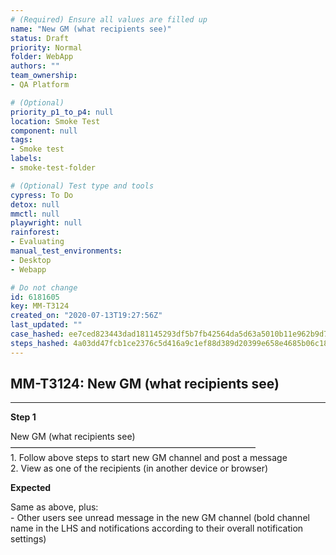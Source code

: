 ```yaml
---
# (Required) Ensure all values are filled up
name: "New GM (what recipients see)"
status: Draft
priority: Normal
folder: WebApp
authors: ""
team_ownership: 
- QA Platform

# (Optional)
priority_p1_to_p4: null
location: Smoke Test
component: null
tags: 
- Smoke test
labels: 
- smoke-test-folder

# (Optional) Test type and tools
cypress: To Do
detox: null
mmctl: null
playwright: null
rainforest: 
- Evaluating
manual_test_environments: 
- Desktop
- Webapp

# Do not change
id: 6181605
key: MM-T3124
created_on: "2020-07-13T19:27:56Z"
last_updated: ""
case_hashed: ee7ced823443dad181145293df5b7fb42564da5d63a5010b11e962b9d782230f260520121fbda1d8b72e86265d6b7020
steps_hashed: 4a03dd47fcb1ce2376c5d416a9c1ef88d389d20399e658e4685b06c189c381b79f3d387faa6885b64ac95a3684137c39
---
```


<!-- (Auto-generated) Based on frontmatter's "key" and "name" -->

## MM-T3124: New GM (what recipients see)

---

**Step 1**

New GM (what recipients see)\
————————————————————————————\
1\. Follow above steps to start new GM channel and post a message\
2\. View as one of the recipients (in another device or browser)

**Expected**

Same as above, plus:\
\- Other users see unread message in the new GM channel (bold channel name in the LHS and notifications according to their overall notification settings)
